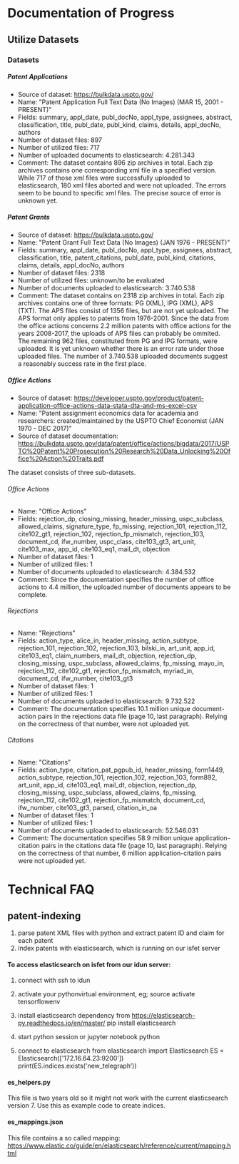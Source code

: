 # Documentation of Progress

## Utilize Datasets 
### Datasets
##### Patent Applications
- Source of dataset: https://bulkdata.uspto.gov/
- Name: "Patent Application Full Text Data (No Images) (MAR 15, 2001 - PRESENT)"
- Fields: summary, appl_date, publ_docNo, appl_type, assignees, abstract, classification, title, publ_date, publ_kind, claims, details, appl_docNo, authors
- Number of dataset files: 897
- Number of utilized files: 717
- Number of uploaded documents to elasticsearch: 4.281.343
- Comment: The dataset contains 896 zip archives in total. Each zip archives contains one corresponding xml file in a specified version. While 717 of those xml files were successfully uploaded to elasticsearch, 180 xml files aborted and were not uploaded. The errors seem to be bound to specific xml files. The precise source of error is unknown yet.

##### Patent Grants
- Source of dataset: https://bulkdata.uspto.gov/
- Name: "Patent Grant Full Text Data (No Images) (JAN 1976 - PRESENT)"
- Fields: summary, appl_date, publ_docNo, appl_type, assignees, abstract, classification, title, patent_citations, publ_date, publ_kind, citations, claims, details, appl_docNo, authors
- Number of dataset files: 2318
- Number of utilized files: unknown/to be evaluated
- Number of documents uploaded to elasticsearch: 3.740.538 
- Comment: The dataset contains on 2318 zip archives in total. Each zip archives contains one of three formats: PG (XML), IPG (XML), APS (TXT). The APS files consist of 1356 files, but are not yet uploaded. The APS format only applies to patents from 1976-2001. Since the data from the office actions concerns 2.2 million patents with office actions for the years 2008-2017, the uploads of APS files can probably be ommited. The remaining 962 files, constituted from PG and IPG formats, were uploaded. It is yet unknown whether there is an error rate under those uploaded files. The number of 3.740.538 uploaded documents suggest a reasonably success rate in the first place.

##### Office Actions
- Source of dataset: https://developer.uspto.gov/product/patent-application-office-actions-data-stata-dta-and-ms-excel-csv
- Name: "Patent assignment economics data for academia and researchers: created/maintained by the USPTO Chief Economist (JAN 1970 - DEC 2017)"
- Source of dataset documentation: https://bulkdata.uspto.gov/data/patent/office/actions/bigdata/2017/USPTO%20Patent%20Prosecution%20Research%20Data_Unlocking%20Office%20Action%20Traits.pdf

The dataset consists of three sub-datasets.
###### Office Actions
- Name: "Office Actions"
- Fields: rejection_dp, closing_missing, header_missing, uspc_subclass, allowed_claims, signature_type, fp_missing, rejection_101, rejection_112, cite102_gt1, rejection_102, rejection_fp_mismatch, rejection_103, document_cd, ifw_number, uspc_class, cite103_gt3, art_unit, cite103_max, app_id, cite103_eq1, mail_dt, objection
- Number of dataset files: 1
- Number of utilized files: 1
- Number of documents uploaded to elasticsearch: 4.384.532
- Comment: Since the documentation specifies the number of office actions to 4.4 million, the uploaded number of documents appears to be complete.

###### Rejections
- Name: "Rejections"
- Fields: action_type, alice_in, header_missing, action_subtype, rejection_101, rejection_102, rejection_103, bilski_in, art_unit, app_id, cite103_eq1, claim_numbers, mail_dt, objection, rejection_dp, closing_missing, uspc_subclass, allowed_claims, fp_missing, mayo_in, rejection_112, cite102_gt1, rejection_fp_mismatch, myriad_in, document_cd, ifw_number, cite103_gt3
- Number of dataset files: 1
- Number of utilized files: 1
- Number of documents uploaded to elasticsearch: 9.732.522 
- Comment: The documentation specifies 10.1 million unique document-action pairs in the rejections data file (page 10, last paragraph). Relying on the correctness of that number,  were not uploaded yet.

###### Citations
- Name: "Citations"
- Fields: action_type, citation_pat_pgpub_id, header_missing, form1449, action_subtype, rejection_101, rejection_102, rejection_103, form892, art_unit, app_id, cite103_eq1, mail_dt, objection, rejection_dp, closing_missing, uspc_subclass, allowed_claims, fp_missing, rejection_112, cite102_gt1, rejection_fp_mismatch, document_cd, ifw_number, cite103_gt3, parsed, citation_in_oa
- Number of dataset files: 1
- Number of utilized files: 1
- Number of documents uploaded to elasticsearch: 52.546.031 
- Comment: The documentation specifies 58.9 million unique application-citation pairs in the citations data file (page 10, last paragraph). Relying on the correctness of that number, 6 million application-citation pairs were not uploaded yet.




# Technical FAQ

## patent-indexing
1. parse patent XML files with python and extract patent ID and claim for each patent
2. index patents with elasticsearch, which is running on our isfet server

#### To access elasticsearch on isfet from our idun server:
1. connect with ssh to idun
2. activate your pythonvirtual environment, eg;
source activate tensorflowenv

3. install elasticsearch dependency from https://elasticsearch-py.readthedocs.io/en/master/ 
pip install elasticsearch
4. start python session or jupyter notebook
python
5. connect to elasticsearch 
from elasticsearch import Elasticsearch
ES = Elasticsearch(['172.16.64.23:9200'])
print(ES.indices.exists('new_telegraph’))

#### es_helpers.py
This file is two years old so it might not work with the current elasticsearch version 7.
Use this as example code to create indices.

#### es_mappings.json
This file contains a so called mapping: https://www.elastic.co/guide/en/elasticsearch/reference/current/mapping.html
